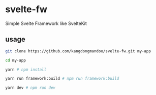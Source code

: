 # svelte-fw

Simple Svelte Framework like SvelteKit

## usage

```bash
git clone https://github.com/kangdongmandoo/svelte-fw.git my-app

cd my-app

yarn # npm install

yarn run framework:build # npm run framework:build

yarn dev # npm run dev
```
